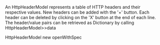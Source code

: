 An HttpHeaderModel represents a table of HTTP headers and their respective values.
New headers can be added with the '+' button.
Each header can be deleted by clicking on the 'X' button at the end of each line.
The header/value pairs can be retrieved as Dictionary by calling HttpHeaderModel>>data

HttpHeaderModel new openWithSpec